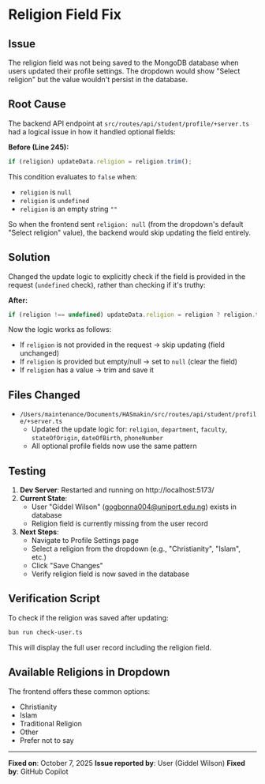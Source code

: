 # Religion Field Fix

## Issue
The religion field was not being saved to the MongoDB database when users updated their profile settings. The dropdown would show "Select religion" but the value wouldn't persist in the database.

## Root Cause
The backend API endpoint at `src/routes/api/student/profile/+server.ts` had a logical issue in how it handled optional fields:

**Before (Line 245):**
```typescript
if (religion) updateData.religion = religion.trim();
```

This condition evaluates to `false` when:
- `religion` is `null`
- `religion` is `undefined`
- `religion` is an empty string `""`

So when the frontend sent `religion: null` (from the dropdown's default "Select religion" value), the backend would skip updating the field entirely.

## Solution
Changed the update logic to explicitly check if the field is provided in the request (`undefined` check), rather than checking if it's truthy:

**After:**
```typescript
if (religion !== undefined) updateData.religion = religion ? religion.trim() : null;
```

Now the logic works as follows:
- If `religion` is not provided in the request → skip updating (field unchanged)
- If `religion` is provided but empty/null → set to `null` (clear the field)
- If `religion` has a value → trim and save it

## Files Changed
- `/Users/maintenance/Documents/HASmakin/src/routes/api/student/profile/+server.ts`
  - Updated the update logic for: `religion`, `department`, `faculty`, `stateOfOrigin`, `dateOfBirth`, `phoneNumber`
  - All optional profile fields now use the same pattern

## Testing
1. **Dev Server**: Restarted and running on http://localhost:5173/
2. **Current State**: 
   - User "Giddel Wilson" (gogbonna004@uniport.edu.ng) exists in database
   - Religion field is currently missing from the user record
3. **Next Steps**: 
   - Navigate to Profile Settings page
   - Select a religion from the dropdown (e.g., "Christianity", "Islam", etc.)
   - Click "Save Changes"
   - Verify religion field is now saved in the database

## Verification Script
To check if the religion was saved after updating:
```bash
bun run check-user.ts
```

This will display the full user record including the religion field.

## Available Religions in Dropdown
The frontend offers these common options:
- Christianity
- Islam
- Traditional Religion
- Other
- Prefer not to say

---
**Fixed on**: October 7, 2025
**Issue reported by**: User (Giddel Wilson)
**Fixed by**: GitHub Copilot
